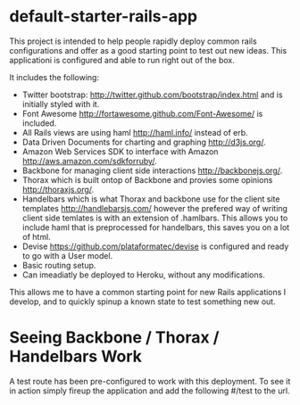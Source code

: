 default-starter-rails-app
=========================

This project is intended to help people rapidly deploy common rails configurations and offer as a good starting 
point to test out new ideas. This applicationi is configured and able to run right out of the box.

It includes the following:

 * Twitter bootstrap: http://twitter.github.com/bootstrap/index.html and is initially styled with it.
 * Font Awesome http://fortawesome.github.com/Font-Awesome/ is included.
 * All Rails views are using haml http://haml.info/ instead of erb.
 * Data Driven Documents for charting and graphing http://d3js.org/.
 * Amazon Web Services SDK to interface with Amazon http://aws.amazon.com/sdkforruby/.
 * Backbone for managing client side interactions http://backbonejs.org/.
 * Thorax which is built ontop of Backbone and provies some opinions http://thoraxjs.org/.
 * Handelbars which is what Thorax and backbone use for the client site templates http://handlebarsjs.com/ however the prefered way of writing client side temlates is with an extension of .hamlbars. This allows you to include haml that is preprocessed for handelbars, this saves you on a lot of html.
 * Devise https://github.com/plataformatec/devise is configured and ready to go with a User model.
 * Basic routing setup.
 * Can imeadiatly be deployed to Heroku, without any modifications.
 
This allows me to have a common starting point for new Rails applications I develop, and to quickly spinup a known state to test something new out.

Seeing Backbone / Thorax / Handelbars Work
==========================================

A test route has been pre-configured to work with this deployment. To see it in action simply fireup the application and add the following #/test to the url.
